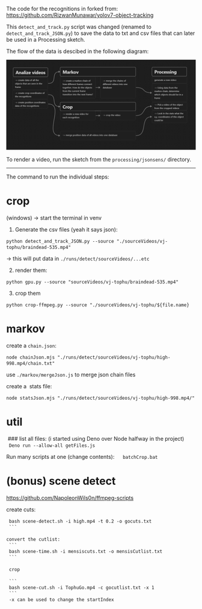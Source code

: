 The code for the recognitions in forked from: 
https://github.com/RizwanMunawar/yolov7-object-tracking

This `detect_and_track.py` script was changed (renamed to `detect_and_track_JSON.py`) to save the data to txt and csv files that can later be used in a Processing sketch.

The flow of the data is descibed in the following diagram:

![](diagram.jpg)

To render a video, run the sketch from the `processing/jsonsens/` directory.

---
The command to run the individual steps:
# crop

(windows)
-> start the terminal in venv

1. Generate the csv files (yeah it says json):
```
python detect_and_track_JSON.py --source "./sourceVideos/vj-tophu/braindead-535.mp4"
```
-> this will put data in `./runs/detect/sourceVideos/...etc`

2. render them:
```
python gpu.py --source "sourceVideos/vj-tophu/braindead-535.mp4"
```

3. crop them
```
python crop-ffmpeg.py --source "./sourceVideos/vj-tophu/${file.name}
```


# markov

create a `chain.json`:
```
node chainJson.mjs "./runs/detect/sourceVideos/vj-tophu/high-998.mp4/chain.txt"
```

use `./markov/mergeJson.js`  to merge json chain files

create a  stats file:
```
node statsJson.mjs "./runs/detect/sourceVideos/vj-tophu/high-998.mp4/"
```


# util

 ### list all files: (i started using Deno over Node halfway in the project)
 ```
 Deno run --allow-all getFiles.js
 ```

Run many scripts at one (change contents):
 ```
 batchCrop.bat
 ```

# (bonus) scene detect
https://github.com/NapoleonWils0n/ffmpeg-scripts

create cuts:
```
 bash scene-detect.sh -i high.mp4 -t 0.2 -o gocuts.txt
 ```

convert the cutlist:
 ```
 bash scene-time.sh -i mensiscuts.txt -o mensisCutlist.txt
 ```

 crop

 ```
 bash scene-cut.sh -i TophuGo.mp4 -c gocutlist.txt -x 1
 ```
 -x can be used to change the startIndex

  
